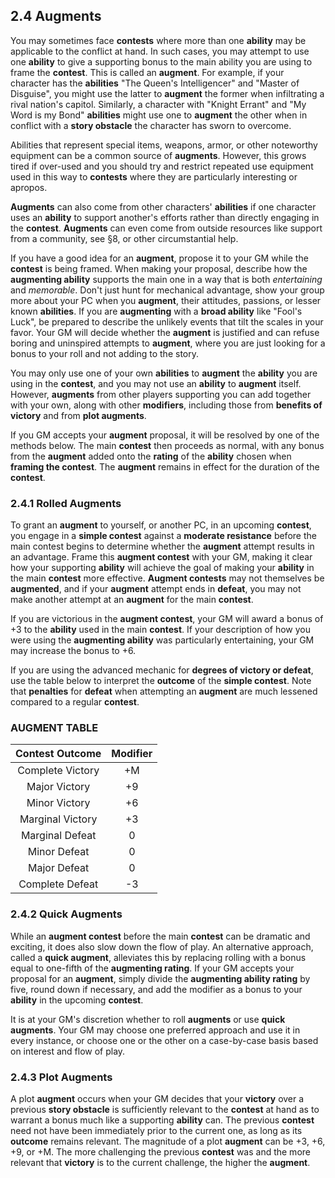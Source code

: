 ## 2.4 Augments

You may sometimes face **contests** where more than one **ability** may be applicable to the conflict at hand. In such cases, you may attempt to use one **ability** to give a supporting bonus to the main ability you are using to frame the **contest**. This is called an **augment**. For example, if your character has the **abilities** "The Queen's Intelligencer" and "Master of Disguise", you might use the latter to **augment** the former when infiltrating a rival nation's capitol. Similarly, a character with "Knight Errant" and "My Word is my Bond" **abilities** might use one to **augment** the other when in conflict with a **story obstacle** the character has sworn to overcome.

Abilities that represent special items, weapons, armor, or other noteworthy equipment can be a common source of **augments**. However, this grows tired if over-used and you should try and restrict repeated use equipment used in this way to **contests** where they are particularly interesting or apropos.

**Augments** can also come from other characters' **abilities** if one character uses an **ability** to support another's efforts rather than directly engaging in the **contest**. **Augments** can even come from outside resources like support from a community, see §8, or other circumstantial help.

If you have a good idea for an **augment**, propose it to your GM while the **contest** is being framed. When making your proposal, describe how the **augmenting ability** supports the main one in a way that is both *entertaining* and *memorable*. Don't just hunt for mechanical advantage, show your group more about your PC when you **augment**, their attitudes, passions, or lesser known **abilities**. If you are **augmenting** with a **broad ability** like "Fool's Luck", be prepared to describe the unlikely events that tilt the scales in your favor. Your GM will decide whether the **augment** is justified and can refuse boring and uninspired attempts to **augment**, where you are just looking for a bonus to your roll and not adding to the story.

You may only use one of your own **abilities** to **augment** the **ability** you are using in the **contest**, and you may not use an **ability** to **augment** itself. However, **augments** from other players supporting you can add together with your own, along with other **modifiers**, including those from **benefits of victory** and from **plot augments**.

If you GM accepts your **augment** proposal, it will be resolved by one of the methods below. The main **contest** then proceeds as normal, with any bonus from the **augment** added onto the **rating** of the **ability** chosen when **framing the contest**. The **augment** remains in effect for the duration of the **contest**.

### 2.4.1 Rolled Augments

To grant an **augment** to yourself, or another PC, in an upcoming **contest**, you engage in a **simple contest** against a **moderate resistance** before the main contest begins to determine whether the **augment** attempt results in an advantage. Frame this **augment contest** with your GM, making it clear how your supporting **ability** will achieve the goal of making your **ability** in the main **contest** more effective. **Augment contests** may not themselves be **augmented**, and if your **augment** attempt ends in **defeat**, you may not make another attempt at an **augment** for the main **contest**. 

If you are victorious in the **augment contest**, your GM will award a bonus of +3 to the **ability** used in the main **contest**. If your description of how you were using the **augmenting ability** was particularly entertaining, your GM may increase the bonus to +6.

If you are using the advanced mechanic for **degrees of victory or defeat**, use the table below to interpret the **outcome** of the **simple contest**. Note that **penalties** for **defeat** when attempting an **augment** are much lessened compared to a regular **contest**.

### AUGMENT TABLE

|Contest Outcome|Modifier       |
|:-------------:|:-------------:|
|Complete Victory|+M            |
|Major Victory   |+9            |
|Minor Victory   |+6            |
|Marginal Victory|+3            |
|Marginal Defeat |0             |
|Minor Defeat    |0             |
|Major Defeat    |0             |
|Complete Defeat |-3            |

### 2.4.2 Quick Augments

While an **augment contest** before the main **contest** can be dramatic and exciting, it does also slow down the flow of play. An alternative approach, called a **quick augment**, alleviates this by replacing rolling with a bonus equal to one-fifth of the **augmenting rating**. If your GM accepts your proposal for an **augment**, simply divide the **augmenting ability rating** by five, round down if necessary, and add the modifier as a bonus to your **ability** in the upcoming **contest**.

It is at your GM's discretion whether to roll **augments** or use **quick augments**. Your GM may choose one preferred approach and use it in every instance, or choose one or the other on a case-by-case basis based on interest and flow of play.  

### 2.4.3 Plot Augments

A plot **augment** occurs when your GM decides that your **victory** over a previous **story obstacle** is sufficiently relevant to the **contest** at hand as to warrant a bonus much like a supporting **ability** can. The previous **contest** need not have been immediately prior to the current one, as long as its **outcome** remains relevant. The magnitude of a plot **augment** can be +3, +6, +9, or +M. The more challenging the previous **contest** was and the more relevant that **victory** is to the current challenge, the higher the **augment**.

